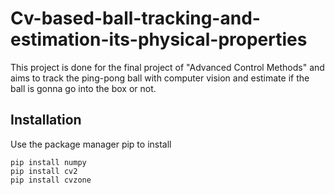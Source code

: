 # Cv-based-ball-tracking-and-estimation-its-physical-properties
This project is done for the final project of "Advanced Control Methods" and aims to track the ping-pong ball with computer vision and estimate if the ball is gonna go into the box or not.
## Installation
Use the package manager pip to install
```
pip install numpy
pip install cv2
pip install cvzone
```
